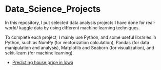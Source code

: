 # Data_Science_Projects
In this repository, I put selected data analysis projects I have done for real-world/ kaggle data by using different machine learning techniques.

To complete each project, I mainly use Python, and some useful libraries in Python, such as NumPy (for vectorization calculation), Pandas (for data manipulation and analysis), Matplotlib and Seaborn (for visualization), and sckit-learn (for machine learning). 

- [Predicting house price in Iowa](https://github.com/chunpuikwan/Data_Science_Projects/tree/master/House_price_regression)

